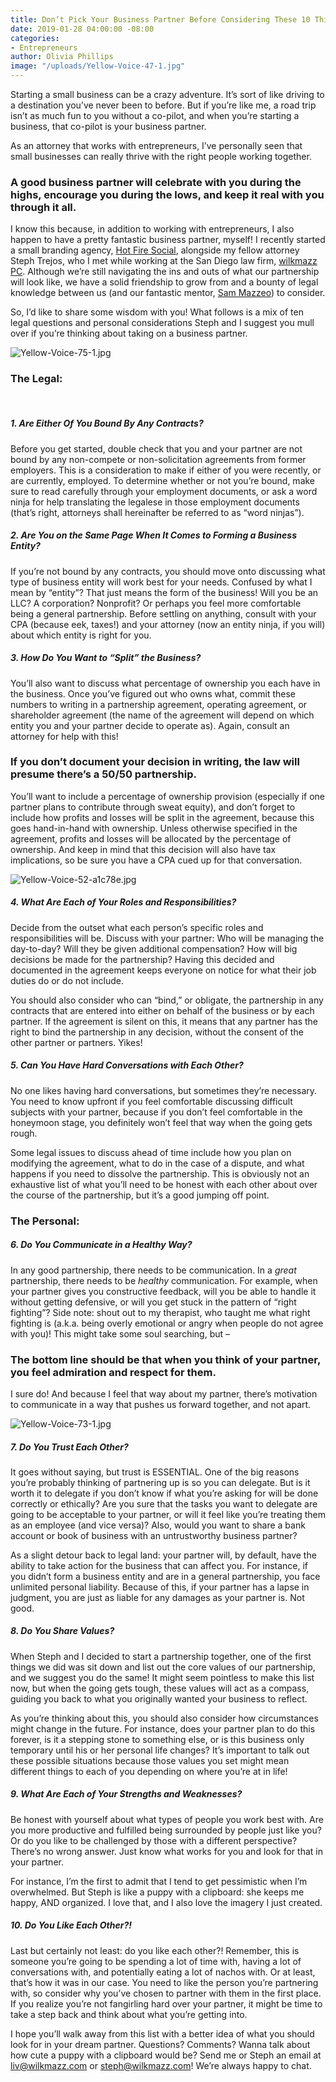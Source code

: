```yaml
---
title: Don’t Pick Your Business Partner Before Considering These 10 Things
date: 2019-01-28 04:00:00 -08:00
categories:
- Entrepreneurs
author: Olivia Phillips
image: "/uploads/Yellow-Voice-47-1.jpg"
---
```


Starting a small business can be a crazy adventure. It’s sort of like driving to a destination you’ve never been to before. But if you’re like me, a road trip isn’t as much fun to you without a co-pilot, and when you’re starting a business, that co-pilot is your business partner. 

As an attorney that works with entrepreneurs, I’ve personally seen that small businesses can really thrive with the right people working together. 

### A good business partner will celebrate with you during the highs, encourage you during the lows, and keep it real with you through it all. 

I know this because, in addition to working with entrepreneurs, I also happen to have a pretty fantastic business partner, myself! I recently started a small branding agency, [Hot Fire Social](https://www.hotfiresocial.com/), alongside my fellow attorney Steph Trejos, who I met while working at the San Diego law firm, [wilkmazz PC](https://wilkmazz.com/). Although we’re still navigating the ins and outs of what our partnership will look like, we have a solid friendship to grow from and a bounty of legal knowledge between us (and our fantastic mentor, [Sam Mazzeo](https://wilkmazz.com/about-us/)) to consider. 

So, I’d like to share some wisdom with you! What follows is a mix of ten legal questions and personal considerations Steph and I suggest you mull over if you’re thinking about taking on a business partner.

![Yellow-Voice-75-1.jpg](/uploads/Yellow-Voice-75-1.jpg)

### The Legal:  
<br>

##### 1. Are Either Of You Bound By Any Contracts? 

Before you get started, double check that you and your partner are not bound by any non-compete or non-solicitation agreements from former employers. This is a consideration to make if either of you were recently, or are currently, employed. To determine whether or not you’re bound, make sure to read carefully through your employment documents, or ask a word ninja for help translating the legalese in those employment documents (that’s right, attorneys shall hereinafter be referred to as “word ninjas”). 

##### 2. Are You on the Same Page When It Comes to Forming a Business Entity? 

If you’re not bound by any contracts, you should move onto discussing what type of business entity will work best for your needs. Confused by what I mean by “entity”? That just means the form of the business! Will you be an LLC? A corporation? Nonprofit? Or perhaps you feel more comfortable being a general partnership. Before settling on anything, consult with your CPA (because eek, taxes!) and your attorney (now an entity ninja, if you will) about which entity is right for you. 

##### 3. How Do You Want to “Split” the Business?

You’ll also want to discuss what percentage of ownership you each have in the business. Once you’ve figured out who owns what, commit these numbers to writing in a partnership agreement, operating agreement, or shareholder agreement (the name of the agreement will depend on which entity you and your partner decide to operate as). Again, consult an attorney for help with this! 

### If you don’t document your decision in writing, the law will presume there’s a 50/50 partnership. 

You’ll want to include a percentage of ownership provision (especially if one partner plans to contribute through sweat equity), and don’t forget to include how profits and losses will be split in the agreement, because this goes hand-in-hand with ownership. Unless otherwise specified in the agreement, profits and losses will be allocated by the percentage of ownership. And keep in mind that this decision will also have tax implications, so be sure you have a CPA cued up for that conversation.

![Yellow-Voice-52-a1c78e.jpg](/uploads/Yellow-Voice-52-a1c78e.jpg)

##### 4. What Are Each of Your Roles and Responsibilities?

Decide from the outset what each person’s specific roles and responsibilities will be. Discuss with your partner: Who will be managing the day-to-day? Will they be given additional compensation? How will big decisions be made for the partnership? Having this decided and documented in the agreement keeps everyone on notice for what their job duties do or do not include. 

You should also consider who can “bind,” or obligate, the partnership in any contracts that are entered into either on behalf of the business or by each partner. If the agreement is silent on this, it means that any partner has the right to bind the partnership in any decision, without the consent of the other partner or partners. Yikes! 

##### 5. Can You Have Hard Conversations with Each Other?

No one likes having hard conversations, but sometimes they’re necessary. You need to know upfront if you feel comfortable discussing difficult subjects with your partner, because if you don’t feel comfortable in the honeymoon stage, you definitely won’t feel that way when the going gets rough. 

Some legal issues to discuss ahead of time include how you plan on modifying the agreement, what to do in the case of a dispute, and what happens if you need to dissolve the partnership. This is obviously not an exhaustive list of what you’ll need to be honest with each other about over the course of the partnership, but it’s a good jumping off point. 

### The Personal: 

##### 6. Do You Communicate in a Healthy Way? 

In any good partnership, there needs to be communication. In a _great_ partnership, there needs to be _healthy_ communication. For example, when your partner gives you constructive feedback, will you be able to handle it without getting defensive, or will you get stuck in the pattern of “right fighting”? Side note: shout out to my therapist, who taught me what right fighting is (a.k.a. being overly emotional or angry when people do not agree with you)! This might take some soul searching, but –

### The bottom line should be that when you think of your partner, you feel admiration and respect for them. 

I sure do! And because I feel that way about my partner, there’s motivation to communicate in a way that pushes us forward together, and not apart. 

![Yellow-Voice-73-1.jpg](/uploads/Yellow-Voice-73-1.jpg)

##### 7. Do You Trust Each Other?

It goes without saying, but trust is ESSENTIAL. One of the big reasons you’re probably thinking of partnering up is so you can delegate. But is it worth it to delegate if you don’t know if what you’re asking for will be done correctly or ethically? Are you sure that the tasks you want to delegate are going to be acceptable to your partner, or will it feel like you’re treating them as an employee (and vice versa)? Also, would you want to share a bank account or book of business with an untrustworthy business partner?

As a slight detour back to legal land: your partner will, by default, have the ability to take action for the business that can affect you. For instance, if you didn’t form a business entity and are in a general partnership, you face unlimited personal liability. Because of this, if your partner has a lapse in judgment, you are just as liable for any damages as your partner is. Not good.

##### 8. Do You Share Values? 

When Steph and I decided to start a partnership together, one of the first things we did was sit down and list out the core values of our partnership, and we suggest you do the same! It might seem pointless to make this list now, but when the going gets tough, these values will act as a compass, guiding you back to what you originally wanted your business to reflect.

As you’re thinking about this, you should also consider how circumstances might change in the future. For instance, does your partner plan to do this forever, is it a stepping stone to something else, or is this business only temporary until his or her personal life changes? It’s important to talk out these possible situations because those values you set might mean different things to each of you depending on where you’re at in life! 

##### 9. What Are Each of Your Strengths and Weaknesses?

Be honest with yourself about what types of people you work best with. Are you more productive and fulfilled being surrounded by people just like you? Or do you like to be challenged by those with a different perspective? There’s no wrong answer. Just know what works for you and look for that in your partner. 

For instance, I’m the first to admit that I tend to get pessimistic when I’m overwhelmed. But Steph is like a puppy with a clipboard: she keeps me happy, AND organized. I love that, and I also love the imagery I just created. 

##### 10. Do You Like Each Other?!
 
Last but certainly not least: do you like each other?! Remember, this is someone you’re going to be spending a lot of time with, having a lot of conversations with, and potentially eating a lot of nachos with. Or at least, that’s how it was in our case. You need to like the person you’re partnering with, so consider why you’ve chosen to partner with them in the first place. If you realize you’re not fangirling hard over your partner, it might be time to take a step back and think about what you’re getting into. 

I hope you’ll walk away from this list with a better idea of what you should look for in your dream partner. Questions? Comments? Wanna talk about how cute a puppy with a clipboard would be? Send me or Steph an email at liv@wilkmazz.com or steph@wilkmazz.com! We’re always happy to chat. 